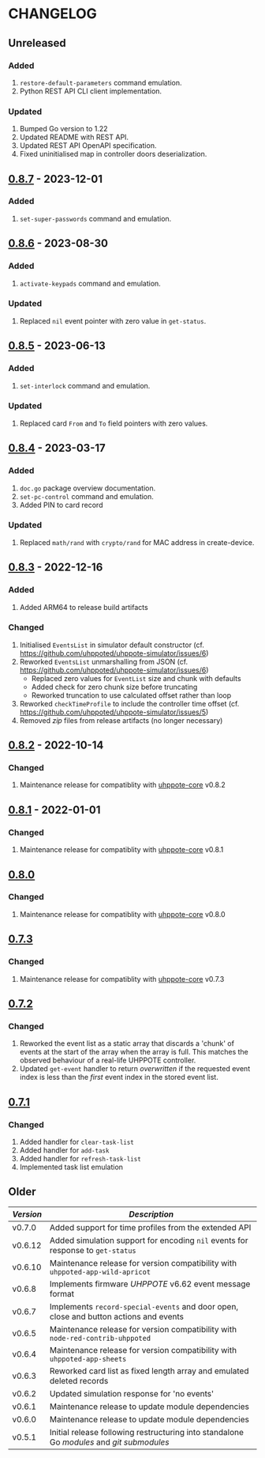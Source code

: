 # CHANGELOG

## Unreleased

### Added
1. `restore-default-parameters` command emulation.
2. Python REST API CLI client implementation.

### Updated
1. Bumped Go version to 1.22
2. Updated README with REST API.
3. Updated REST API OpenAPI specification.
4. Fixed uninitialised map in controller doors deserialization.


## [0.8.7](https://github.com/uhppoted/uhppote-simulator/releases/tag/v0.8.7) - 2023-12-01

### Added
1. `set-super-passwords` command and emulation.


## [0.8.6](https://github.com/uhppoted/uhppote-simulator/releases/tag/v0.8.6) - 2023-08-30

### Added
1. `activate-keypads` command and emulation.

### Updated
1. Replaced `nil` event pointer with zero value in `get-status`.


## [0.8.5](https://github.com/uhppoted/uhppote-simulator/releases/tag/v0.8.5) - 2023-06-13

### Added
1. `set-interlock` command and emulation.

### Updated
1. Replaced card `From` and `To` field pointers with zero values.


## [0.8.4](https://github.com/uhppoted/uhppote-simulator/releases/tag/v0.8.4) - 2023-03-17

### Added
1. `doc.go` package overview documentation.
2. `set-pc-control` command and emulation.
3. Added PIN to card record

### Updated
1. Replaced `math/rand` with `crypto/rand` for MAC address in create-device.


## [0.8.3](https://github.com/uhppoted/uhppote-simulator/releases/tag/v0.8.3) - 2022-12-16

### Added
1. Added ARM64 to release build artifacts

### Changed
1. Initialised `EventsList` in simulator default constructor (cf. https://github.com/uhppoted/uhppote-simulator/issues/6)
2. Reworked `EventsList` unmarshalling from JSON (cf. https://github.com/uhppoted/uhppote-simulator/issues/6)
   - Replaced zero values for `EventList` size and chunk with defaults 
   - Added check for zero chunk size before truncating
   - Reworked truncation to use calculated offset rather than loop
3. Reworked `checkTimeProfile` to include the controller time offset (cf. https://github.com/uhppoted/uhppote-simulator/issues/5)
4. Removed _zip_ files from release artifacts (no longer necessary)


## [0.8.2](https://github.com/uhppoted/uhppote-simulator/releases/tag/v0.8.2) - 2022-10-14

### Changed
1. Maintenance release for compatiblity with [uhppote-core](https://github.com/uhppoted/uhppote-core) v0.8.2

## [0.8.1](https://github.com/uhppoted/uhppote-simulator/releases/tag/v0.8.1) - 2022-01-01

### Changed
1. Maintenance release for compatiblity with [uhppote-core](https://github.com/uhppoted/uhppote-core) v0.8.1


## [0.8.0](https://github.com/uhppoted/uhppote-simulator/releases/tag/v0.8.0)

### Changed
1. Maintenance release for compatiblity with [uhppote-core](https://github.com/uhppoted/uhppote-core) v0.8.0


## [0.7.3](https://github.com/uhppoted/uhppote-simulator/releases/tag/v0.7.3)

### Changed
1. Maintenance release for compatiblity with [uhppote-core](https://github.com/uhppoted/uhppote-core) v0.7.3


## [0.7.2](https://github.com/uhppoted/uhppote-simulator/releases/tag/v0.7.2)

### Changed
1. Reworked the event list as a static array that discards a 'chunk' of events at the start
   of the array when the array is full. This matches the observed behaviour of a real-life
   UHPPOTE controller.
2. Updated `get-event` handler to return _overwritten_ if the requested event index is
   less than the _first_ event index in the stored event list.


## [0.7.1](https://github.com/uhppoted/uhppote-simulator/releases/tag/v0.7.1)

### Changed
1. Added handler for `clear-task-list`
2. Added handler for  `add-task`
3. Added handler for  `refresh-task-list`
4. Implemented task list emulation

## Older

| *Version* | *Description*                                                                             |
| --------- | ----------------------------------------------------------------------------------------- |
| v0.7.0    | Added support for time profiles from the extended API                                     |
| v0.6.12   | Added simulation support for encoding `nil` events for response to `get-status`           |
| v0.6.10   | Maintenance release for version compatibility with `uhppoted-app-wild-apricot`            |
| v0.6.8    | Implements firmware _UHPPOTE_ v6.62 event message format                                  |
| v0.6.7    | Implements `record-special-events` and door open, close and button actions and events     |
| v0.6.5    | Maintenance release for version compatibility with `node-red-contrib-uhppoted`            |
| v0.6.4    | Maintenance release for version compatibility with `uhppoted-app-sheets`                  |
| v0.6.3    | Reworked card list as fixed length array and emulated deleted records                     |
| v0.6.2    | Updated simulation response for 'no events'                                               |
| v0.6.1    | Maintenance release to update module dependencies                                         |
| v0.6.0    | Maintenance release to update module dependencies                                         |
| v0.5.1    | Initial release following restructuring into standalone Go *modules* and *git submodules* |
